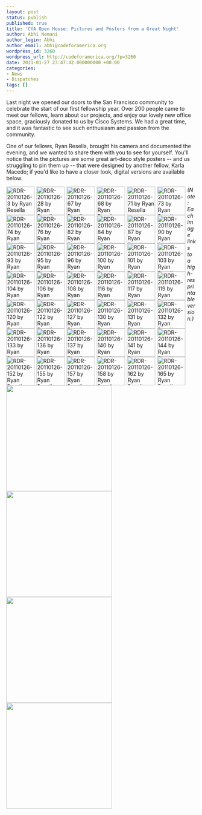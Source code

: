 ```yaml
---
layout: post
status: publish
published: true
title: 'CfA Open House: Pictures and Posters from a Great Night'
author: Abhi Nemani
author_login: Abhi
author_email: abhi@codeforamerica.org
wordpress_id: 3260
wordpress_url: http://codeforamerica.org/?p=3260
date: 2011-01-27 23:47:42.000000000 +00:00
categories:
- News
- Dispatches
tags: []
---
```

Last night we opened our doors to the San Francisco community to celebrate the start of our first fellowship year. Over 200 people came to meet our fellows, learn about our projects, and enjoy our lovely new office space, graciously donated to us by Cisco Systems. We had a great time, and it was fantastic to see such enthusiasm and passion from the community. 

One of our fellows, Ryan Resella, brought his camera and documented the evening, and we wanted to share them with you to see for yourself. You'll notice that in the pictures are some great art-deco style posters -- and us struggling to pin them up -- that were designed by another fellow, Karla Macedo; if you'd like to have a closer look, digital versions are available below. 
<div class="vsThumbs">
<div id="setThumbs" class="clearfix">
<div class="setThumbs-indv" id="setThumbs-indv5393238147_div"><span class="photo_container pc_s" id="photo_thumb5393238147"><a href="http://www.flickr.com/photos/lastminuteracer/5393238147/in/set-72157625793946535/" title="RDR-20110126-3 by Ryan Resella" class="image_link"><img src="http://farm6.static.flickr.com/5098/5393238147_1fbbd486c8_s.jpg" width="75" height="75" alt="RDR-20110126-3 by Ryan Resella" class="pc_img" border="0"></a></span></div><div class="setThumbs-indv" id="setThumbs-indv5393837084_div"><span class="photo_container pc_s" id="photo_thumb5393837084"><a href="http://www.flickr.com/photos/lastminuteracer/5393837084/in/set-72157625793946535/" title="RDR-20110126-28 by Ryan Resella" class="image_link"><img src="http://farm6.static.flickr.com/5176/5393837084_a9b8ef03df_s.jpg" width="75" height="75" alt="RDR-20110126-28 by Ryan Resella" class="pc_img" border="0"></a></span></div><div class="setThumbs-indv" id="setThumbs-indv5393846540_div"><span class="photo_container pc_s" id="photo_thumb5393846540"><a href="http://www.flickr.com/photos/lastminuteracer/5393846540/in/set-72157625793946535/" title="RDR-20110126-67 by Ryan Resella" class="image_link"><img src="http://farm6.static.flickr.com/5297/5393846540_2b4d8c9969_s.jpg" width="75" height="75" alt="RDR-20110126-67 by Ryan Resella" class="pc_img" border="0"></a></span></div>
<div class="setThumbs-indv" id="setThumbs-indv5393847168_div"><span class="photo_container pc_s" id="photo_thumb5393847168"><a href="http://www.flickr.com/photos/lastminuteracer/5393847168/in/set-72157625793946535/" title="RDR-20110126-68 by Ryan Resella" class="image_link"><img src="http://farm6.static.flickr.com/5131/5393847168_14c2278b9e_s.jpg" width="75" height="75" alt="RDR-20110126-68 by Ryan Resella" class="pc_img" border="0"></a></span></div>
<div class="setThumbs-indv" id="setThumbs-indv5393250195_div"><span class="photo_container pc_s" id="photo_thumb5393250195"><a href="http://www.flickr.com/photos/lastminuteracer/5393250195/in/set-72157625793946535/" title="RDR-20110126-71 by Ryan Resella" class="image_link"><img src="http://farm6.static.flickr.com/5132/5393250195_e903cd0f3a_s.jpg" width="75" height="75" alt="RDR-20110126-71 by Ryan Resella" class="pc_img" border="0"></a></span></div>
<div class="setThumbs-indv" id="setThumbs-indv5393848096_div"><span class="photo_container pc_s" id="photo_thumb5393848096"><a href="http://www.flickr.com/photos/lastminuteracer/5393848096/in/set-72157625793946535/" title="RDR-20110126-73 by Ryan Resella" class="image_link"><img src="http://farm6.static.flickr.com/5053/5393848096_609ffa9536_s.jpg" width="75" height="75" alt="RDR-20110126-73 by Ryan Resella" class="pc_img" border="0"></a></span></div>
<div class="setThumbs-indv" id="setThumbs-indv5393251015_div"><span class="photo_container pc_s" id="photo_thumb5393251015"><a href="http://www.flickr.com/photos/lastminuteracer/5393251015/in/set-72157625793946535/" title="RDR-20110126-74 by Ryan Resella" class="image_link"><img src="http://farm6.static.flickr.com/5054/5393251015_0cc780143a_s.jpg" width="75" height="75" alt="RDR-20110126-74 by Ryan Resella" class="pc_img" border="0"></a></span></div>
<div class="setThumbs-indv" id="setThumbs-indv5393849024_div"><span class="photo_container pc_s" id="photo_thumb5393849024"><a href="http://www.flickr.com/photos/lastminuteracer/5393849024/in/set-72157625793946535/" title="RDR-20110126-76 by Ryan Resella" class="image_link"><img src="http://farm6.static.flickr.com/5293/5393849024_4fee4602c4_s.jpg" width="75" height="75" alt="RDR-20110126-76 by Ryan Resella" class="pc_img" border="0"></a></span></div>
<div class="setThumbs-indv" id="setThumbs-indv5393849466_div"><span class="photo_container pc_s" id="photo_thumb5393849466"><a href="http://www.flickr.com/photos/lastminuteracer/5393849466/in/set-72157625793946535/" title="RDR-20110126-82 by Ryan Resella" class="image_link"><img src="http://farm6.static.flickr.com/5212/5393849466_72795348bb_s.jpg" width="75" height="75" alt="RDR-20110126-82 by Ryan Resella" class="pc_img" border="0"></a></span></div>
<div class="setThumbs-indv" id="setThumbs-indv5393851126_div"><span class="photo_container pc_s" id="photo_thumb5393851126"><a href="http://www.flickr.com/photos/lastminuteracer/5393851126/in/set-72157625793946535/" title="RDR-20110126-84 by Ryan Resella" class="image_link"><img src="http://farm6.static.flickr.com/5212/5393851126_4e0bcba247_s.jpg" width="75" height="75" alt="RDR-20110126-84 by Ryan Resella" class="pc_img" border="0"></a></span></div>
<div class="setThumbs-indv" id="setThumbs-indv5393253949_div"><span class="photo_container pc_s" id="photo_thumb5393253949"><a href="http://www.flickr.com/photos/lastminuteracer/5393253949/in/set-72157625793946535/" title="RDR-20110126-87 by Ryan Resella" class="image_link"><img src="http://farm6.static.flickr.com/5059/5393253949_3d7059914d_s.jpg" width="75" height="75" alt="RDR-20110126-87 by Ryan Resella" class="pc_img" border="0"></a></span></div>
		<div class="setThumbs-indv" id="setThumbs-indv5393176639_div"><span class="photo_container pc_s" id="photo_thumb5393176639"><a href="http://www.flickr.com/photos/lastminuteracer/5393176639/in/set-72157625919110886/" title="RDR-20110126-90 by Ryan Resella" class="image_link"><img src="http://farm6.static.flickr.com/5251/5393176639_a1cb511578_s.jpg" width="75" height="75" alt="RDR-20110126-90 by Ryan Resella" class="pc_img" border="0"></a></span></div><div class="setThumbs-indv" id="setThumbs-indv5393775312_div"><span class="photo_container pc_s" id="photo_thumb5393775312"><a href="http://www.flickr.com/photos/lastminuteracer/5393775312/in/set-72157625919110886/" title="RDR-20110126-93 by Ryan Resella" class="image_link"><img src="http://farm6.static.flickr.com/5017/5393775312_edc5f8590a_s.jpg" width="75" height="75" alt="RDR-20110126-93 by Ryan Resella" class="pc_img" border="0"></a></span></div><div class="setThumbs-indv" id="setThumbs-indv5393775918_div"><span class="photo_container pc_s" id="photo_thumb5393775918"><a href="http://www.flickr.com/photos/lastminuteracer/5393775918/in/set-72157625919110886/" title="RDR-20110126-95 by Ryan Resella" class="image_link"><img src="http://farm6.static.flickr.com/5176/5393775918_4423b4d31d_s.jpg" width="75" height="75" alt="RDR-20110126-95 by Ryan Resella" class="pc_img" border="0"></a></span></div><div class="setThumbs-indv" id="setThumbs-indv5393776674_div"><span class="photo_container pc_s" id="photo_thumb5393776674"><a href="http://www.flickr.com/photos/lastminuteracer/5393776674/in/set-72157625919110886/" title="RDR-20110126-96 by Ryan Resella" class="image_link"><img src="http://farm6.static.flickr.com/5179/5393776674_5bd0543a6d_s.jpg" width="75" height="75" alt="RDR-20110126-96 by Ryan Resella" class="pc_img" border="0"></a></span></div><div class="setThumbs-indv" id="setThumbs-indv5393777172_div"><span class="photo_container pc_s" id="photo_thumb5393777172"><a href="http://www.flickr.com/photos/lastminuteracer/5393777172/in/set-72157625919110886/" title="RDR-20110126-100 by Ryan Resella" class="image_link"><img src="http://farm6.static.flickr.com/5134/5393777172_344a38ee0d_s.jpg" width="75" height="75" alt="RDR-20110126-100 by Ryan Resella" class="pc_img" border="0"></a></span></div><div class="setThumbs-indv" id="setThumbs-indv5393777740_div"><span class="photo_container pc_s" id="photo_thumb5393777740"><a href="http://www.flickr.com/photos/lastminuteracer/5393777740/in/set-72157625919110886/" title="RDR-20110126-101 by Ryan Resella" class="image_link"><img src="http://farm6.static.flickr.com/5218/5393777740_ebb7acae14_s.jpg" width="75" height="75" alt="RDR-20110126-101 by Ryan Resella" class="pc_img" border="0"></a></span></div><div class="setThumbs-indv" id="setThumbs-indv5393778502_div"><span class="photo_container pc_s" id="photo_thumb5393778502"><a href="http://www.flickr.com/photos/lastminuteracer/5393778502/in/set-72157625919110886/" title="RDR-20110126-103 by Ryan Resella" class="image_link"><img src="http://farm6.static.flickr.com/5060/5393778502_c095913f31_s.jpg" width="75" height="75" alt="RDR-20110126-103 by Ryan Resella" class="pc_img" border="0"></a></span></div><div class="setThumbs-indv" id="setThumbs-indv5393779148_div"><span class="photo_container pc_s" id="photo_thumb5393779148"><a href="http://www.flickr.com/photos/lastminuteracer/5393779148/in/set-72157625919110886/" title="RDR-20110126-104 by Ryan Resella" class="image_link"><img src="http://farm6.static.flickr.com/5014/5393779148_633120b001_s.jpg" width="75" height="75" alt="RDR-20110126-104 by Ryan Resella" class="pc_img" border="0"></a></span></div><div class="setThumbs-indv" id="setThumbs-indv5393182229_div"><span class="photo_container pc_s" id="photo_thumb5393182229"><a href="http://www.flickr.com/photos/lastminuteracer/5393182229/in/set-72157625919110886/" title="RDR-20110126-106 by Ryan Resella" class="image_link"><img src="http://farm6.static.flickr.com/5294/5393182229_49e8c81b9f_s.jpg" width="75" height="75" alt="RDR-20110126-106 by Ryan Resella" class="pc_img" border="0"></a></span></div><div class="setThumbs-indv" id="setThumbs-indv5393780562_div"><span class="photo_container pc_s" id="photo_thumb5393780562"><a href="http://www.flickr.com/photos/lastminuteracer/5393780562/in/set-72157625919110886/" title="RDR-20110126-108 by Ryan Resella" class="image_link"><img src="http://farm6.static.flickr.com/5295/5393780562_0e3faa5fb1_s.jpg" width="75" height="75" alt="RDR-20110126-108 by Ryan Resella" class="pc_img" border="0"></a></span></div><div class="setThumbs-indv" id="setThumbs-indv5393781168_div"><span class="photo_container pc_s" id="photo_thumb5393781168"><a href="http://www.flickr.com/photos/lastminuteracer/5393781168/in/set-72157625919110886/" title="RDR-20110126-116 by Ryan Resella" class="image_link"><img src="http://farm6.static.flickr.com/5253/5393781168_7ce4491053_s.jpg" width="75" height="75" alt="RDR-20110126-116 by Ryan Resella" class="pc_img" border="0"></a></span></div><div class="setThumbs-indv" id="setThumbs-indv5393781946_div"><span class="photo_container pc_s" id="photo_thumb5393781946"><a href="http://www.flickr.com/photos/lastminuteracer/5393781946/in/set-72157625919110886/" title="RDR-20110126-117 by Ryan Resella" class="image_link"><img src="http://farm6.static.flickr.com/5294/5393781946_80428412db_s.jpg" width="75" height="75" alt="RDR-20110126-117 by Ryan Resella" class="pc_img" border="0"></a></span></div><div class="setThumbs-indv" id="setThumbs-indv5393184819_div"><span class="photo_container pc_s" id="photo_thumb5393184819"><a href="http://www.flickr.com/photos/lastminuteracer/5393184819/in/set-72157625919110886/" title="RDR-20110126-119 by Ryan Resella" class="image_link"><img src="http://farm6.static.flickr.com/5134/5393184819_696cf3372e_s.jpg" width="75" height="75" alt="RDR-20110126-119 by Ryan Resella" class="pc_img" border="0"></a></span></div><div class="setThumbs-indv" id="setThumbs-indv5393185545_div"><span class="photo_container pc_s" id="photo_thumb5393185545"><a href="http://www.flickr.com/photos/lastminuteracer/5393185545/in/set-72157625919110886/" title="RDR-20110126-120 by Ryan Resella" class="image_link"><img src="http://farm6.static.flickr.com/5051/5393185545_ea408104ca_s.jpg" width="75" height="75" alt="RDR-20110126-120 by Ryan Resella" class="pc_img" border="0"></a></span></div><div class="setThumbs-indv" id="setThumbs-indv5393784008_div"><span class="photo_container pc_s" id="photo_thumb5393784008"><a href="http://www.flickr.com/photos/lastminuteracer/5393784008/in/set-72157625919110886/" title="RDR-20110126-122 by Ryan Resella" class="image_link"><img src="http://farm6.static.flickr.com/5017/5393784008_ee70058b79_s.jpg" width="75" height="75" alt="RDR-20110126-122 by Ryan Resella" class="pc_img" border="0"></a></span></div><div class="setThumbs-indv" id="setThumbs-indv5393784616_div"><span class="photo_container pc_s" id="photo_thumb5393784616"><a href="http://www.flickr.com/photos/lastminuteracer/5393784616/in/set-72157625919110886/" title="RDR-20110126-127 by Ryan Resella" class="image_link"><img src="http://farm6.static.flickr.com/5054/5393784616_f38f6e7213_s.jpg" width="75" height="75" alt="RDR-20110126-127 by Ryan Resella" class="pc_img" border="0"></a></span></div><div class="setThumbs-indv" id="setThumbs-indv5393187209_div"><span class="photo_container pc_s" id="photo_thumb5393187209"><a href="http://www.flickr.com/photos/lastminuteracer/5393187209/in/set-72157625919110886/" title="RDR-20110126-130 by Ryan Resella" class="image_link"><img src="http://farm6.static.flickr.com/5300/5393187209_23f15afe37_s.jpg" width="75" height="75" alt="RDR-20110126-130 by Ryan Resella" class="pc_img" border="0"></a></span></div><div class="setThumbs-indv" id="setThumbs-indv5393785876_div"><span class="photo_container pc_s" id="photo_thumb5393785876"><a href="http://www.flickr.com/photos/lastminuteracer/5393785876/in/set-72157625919110886/" title="RDR-20110126-131 by Ryan Resella" class="image_link"><img src="http://farm6.static.flickr.com/5139/5393785876_33f26191fe_s.jpg" width="75" height="75" alt="RDR-20110126-131 by Ryan Resella" class="pc_img" border="0"></a></span></div><div class="setThumbs-indv" id="setThumbs-indv5393786540_div"><span class="photo_container pc_s" id="photo_thumb5393786540"><a href="http://www.flickr.com/photos/lastminuteracer/5393786540/in/set-72157625919110886/" title="RDR-20110126-132 by Ryan Resella" class="image_link"><img src="http://farm6.static.flickr.com/5097/5393786540_de33c56feb_s.jpg" width="75" height="75" alt="RDR-20110126-132 by Ryan Resella" class="pc_img" border="0"></a></span></div><div class="setThumbs-indv" id="setThumbs-indv5393787088_div"><span class="photo_container pc_s" id="photo_thumb5393787088"><a href="http://www.flickr.com/photos/lastminuteracer/5393787088/in/set-72157625919110886/" title="RDR-20110126-133 by Ryan Resella" class="image_link"><img src="http://farm6.static.flickr.com/5098/5393787088_81e75941d6_s.jpg" width="75" height="75" alt="RDR-20110126-133 by Ryan Resella" class="pc_img" border="0"></a></span></div><div class="setThumbs-indv" id="setThumbs-indv5393787704_div"><span class="photo_container pc_s" id="photo_thumb5393787704"><a href="http://www.flickr.com/photos/lastminuteracer/5393787704/in/set-72157625919110886/" title="RDR-20110126-136 by Ryan Resella" class="image_link"><img src="http://farm6.static.flickr.com/5018/5393787704_3f90e3eb7b_s.jpg" width="75" height="75" alt="RDR-20110126-136 by Ryan Resella" class="pc_img" border="0"></a></span></div><div class="setThumbs-indv" id="setThumbs-indv5393788372_div"><span class="photo_container pc_s" id="photo_thumb5393788372"><a href="http://www.flickr.com/photos/lastminuteracer/5393788372/in/set-72157625919110886/" title="RDR-20110126-137 by Ryan Resella" class="image_link"><img src="http://farm6.static.flickr.com/5295/5393788372_bed244b7b5_s.jpg" width="75" height="75" alt="RDR-20110126-137 by Ryan Resella" class="pc_img" border="0"></a></span></div><div class="setThumbs-indv" id="setThumbs-indv5393191299_div"><span class="photo_container pc_s" id="photo_thumb5393191299"><a href="http://www.flickr.com/photos/lastminuteracer/5393191299/in/set-72157625919110886/" title="RDR-20110126-140 by Ryan Resella" class="image_link"><img src="http://farm6.static.flickr.com/5133/5393191299_bcb8c33536_s.jpg" width="75" height="75" alt="RDR-20110126-140 by Ryan Resella" class="pc_img" border="0"></a></span></div><div class="setThumbs-indv" id="setThumbs-indv5393789354_div"><span class="photo_container pc_s" id="photo_thumb5393789354"><a href="http://www.flickr.com/photos/lastminuteracer/5393789354/in/set-72157625919110886/" title="RDR-20110126-141 by Ryan Resella" class="image_link"><img src="http://farm6.static.flickr.com/5258/5393789354_d716903a47_s.jpg" width="75" height="75" alt="RDR-20110126-141 by Ryan Resella" class="pc_img" border="0"></a></span></div><div class="setThumbs-indv" id="setThumbs-indv5393789952_div"><span class="photo_container pc_s" id="photo_thumb5393789952"><a href="http://www.flickr.com/photos/lastminuteracer/5393789952/in/set-72157625919110886/" title="RDR-20110126-144 by Ryan Resella" class="image_link"><img src="http://farm6.static.flickr.com/5292/5393789952_61cd9d4eac_s.jpg" width="75" height="75" alt="RDR-20110126-144 by Ryan Resella" class="pc_img" border="0"></a></span></div><div class="setThumbs-indv" id="setThumbs-indv5393790762_div"><span class="photo_container pc_s" id="photo_thumb5393790762"><a href="http://www.flickr.com/photos/lastminuteracer/5393790762/in/set-72157625919110886/" title="RDR-20110126-152 by Ryan Resella" class="image_link"><img src="http://farm6.static.flickr.com/5220/5393790762_f438a0dce4_s.jpg" width="75" height="75" alt="RDR-20110126-152 by Ryan Resella" class="pc_img" border="0"></a></span></div><div class="setThumbs-indv" id="setThumbs-indv5393791368_div"><span class="photo_container pc_s" id="photo_thumb5393791368"><a href="http://www.flickr.com/photos/lastminuteracer/5393791368/in/set-72157625919110886/" title="RDR-20110126-155 by Ryan Resella" class="image_link"><img src="http://farm6.static.flickr.com/5211/5393791368_f28e44fa38_s.jpg" width="75" height="75" alt="RDR-20110126-155 by Ryan Resella" class="pc_img" border="0"></a></span></div><div class="setThumbs-indv" id="setThumbs-indv5393791894_div"><span class="photo_container pc_s" id="photo_thumb5393791894"><a href="http://www.flickr.com/photos/lastminuteracer/5393791894/in/set-72157625919110886/" title="RDR-20110126-157 by Ryan Resella" class="image_link"><img src="http://farm6.static.flickr.com/5178/5393791894_a4fdb6ea57_s.jpg" width="75" height="75" alt="RDR-20110126-157 by Ryan Resella" class="pc_img" border="0"></a></span></div><div class="setThumbs-indv" id="setThumbs-indv5393194809_div"><span class="photo_container pc_s" id="photo_thumb5393194809"><a href="http://www.flickr.com/photos/lastminuteracer/5393194809/in/set-72157625919110886/" title="RDR-20110126-158 by Ryan Resella" class="image_link"><img src="http://farm6.static.flickr.com/5017/5393194809_0fb7886396_s.jpg" width="75" height="75" alt="RDR-20110126-158 by Ryan Resella" class="pc_img" border="0"></a></span></div><div class="setThumbs-indv" id="setThumbs-indv5393195439_div"><span class="photo_container pc_s" id="photo_thumb5393195439"><a href="http://www.flickr.com/photos/lastminuteracer/5393195439/in/set-72157625919110886/" title="RDR-20110126-162 by Ryan Resella" class="image_link"><img src="http://farm6.static.flickr.com/5099/5393195439_1b9358486a_s.jpg" width="75" height="75" alt="RDR-20110126-162 by Ryan Resella" class="pc_img" border="0"></a></span></div><div class="setThumbs-indv" id="setThumbs-indv5393793696_div"><span class="photo_container pc_s" id="photo_thumb5393793696"><a href="http://www.flickr.com/photos/lastminuteracer/5393793696/in/set-72157625919110886/" title="RDR-20110126-165 by Ryan Resella" class="image_link"><img src="http://farm6.static.flickr.com/5217/5393793696_63c292780b_s.jpg" width="75" height="75" alt="RDR-20110126-165 by Ryan Resella" class="pc_img" border="0"></a></span></div>		</div></div><style> .photo_container {float: left; margin-right: 5px;} </style>

<a href="http://codeforamerica.org/wp-content/uploads/2011/01/Print_Boston.pdf"><img src="http://codeforamerica.org/wp-content/uploads/2011/01/boston.png" alt="" title="boston" width="280" class="alignleft size-full wp-image-3280" align="left" /></a><a href="http://codeforamerica.org/wp-content/uploads/2011/01/Print_DC.pdf"><img src="http://codeforamerica.org/wp-content/uploads/2011/01/dc.png" alt="" title="boston" width="280" class="alignleft size-full wp-image-3280" align="left" /></a><a href="http://codeforamerica.org/wp-content/uploads/2011/01/Print_Phil.pdf"><img src="http://codeforamerica.org/wp-content/uploads/2011/01/philadelphia.png" alt="" title="boston" width="280" class="alignleft size-full wp-image-3280" align="left" /></a><a href="http://codeforamerica.org/wp-content/uploads/2011/01/Print_Seattle.pdf"><img src="http://codeforamerica.org/wp-content/uploads/2011/01/seattle.png" alt="" title="boston" width="280" class="alignleft size-full wp-image-3280" align="left" /></a>

<em>(Note: Each image links to a high-res printable version.)</em>
